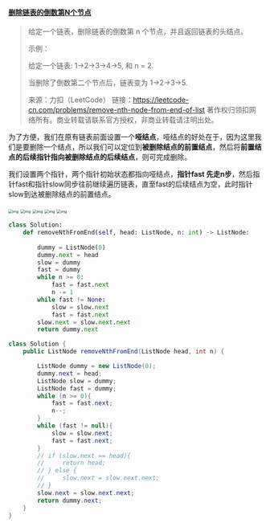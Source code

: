 #### [删除链表的倒数第N个节点](https://leetcode-cn.com/problems/remove-nth-node-from-end-of-list/)

> 给定一个链表，删除链表的倒数第 n 个节点，并且返回链表的头结点。
>
> 示例：
>
> 给定一个链表: 1->2->3->4->5, 和 n = 2.
>
> 当删除了倒数第二个节点后，链表变为 1->2->3->5.
>
> 来源：力扣（LeetCode）
> 链接：https://leetcode-cn.com/problems/remove-nth-node-from-end-of-list
> 著作权归领扣网络所有。商业转载请联系官方授权，非商业转载请注明出处。

为了方便，我们在原有链表前面设置一个**哑结点**，哑结点的好处在于，因为这里我们是要删除一个结点，所以我们可以定位到**被删除结点的前置结点**，然后将**前置结点的后续指针指向被删除结点的后续结点**，则可完成删除。

我们设置两个指针，两个指针初始状态都指向哑结点，**指针fast 先走n步**，然后指针fast和指针slow同步往前继续遍历链表，直至fast的后续结点为空，此时指针slow到达被删除结点的前置结点。

<img src="https://pic.leetcode-cn.com/4fbd5f3602bdbd44bd3a9ecc37ca8a029f6fd204fb28ac0627bc59fbccba6211-file_1587171760112" alt="img" style="zoom:50%;" />

<img src="https://pic.leetcode-cn.com/fdeb9e5c2ba212e82d333bcc50688c18679817ed0156f764c5f40fd8a6ada763-file_1587171760150" alt="img" style="zoom:50%;" />

<img src="https://pic.leetcode-cn.com/4168b225162a774750585a1c65c3748b6f3164cc6b12363702916690c4c28114-file_1587171760156" alt="img" style="zoom:50%;" />

<img src="https://pic.leetcode-cn.com/29ef677aeedfc72e2a4094c72b5f3e7cb6734d3c587ca127a10ea989b30799f8-file_1587171760168" alt="img" style="zoom:50%;" />

<img src="https://pic.leetcode-cn.com/9680476d590fd8138c5d6bd1d9b41baac280fbbcf16af5a39a15f103ddaf0bea-file_1587171760192" alt="img" style="zoom:50%;" />

```python
class Solution:
    def removeNthFromEnd(self, head: ListNode, n: int) -> ListNode:
        
        dummy = ListNode(0)
        dummy.next = head
        slow = dummy
        fast = dummy
        while n >= 0:
            fast = fast.next
            n -= 1
        while fast != None:
            slow = slow.next
            fast = fast.next
        slow.next = slow.next.next
        return dummy.next
```



```java
class Solution {
    public ListNode removeNthFromEnd(ListNode head, int n) {

        ListNode dummy = new ListNode(0);
        dummy.next = head;
        ListNode slow = dummy;
        ListNode fast = dummy;
        while (n >= 0){
            fast = fast.next;
            n--;
        }
        while (fast != null){
            slow = slow.next;
            fast = fast.next;
        }
        // if (slow.next == head){
        //     return head;
        // } else {
        //     slow.next = slow.next.next;
        // }
        slow.next = slow.next.next;
        return dummy.next;
    }
}
```

